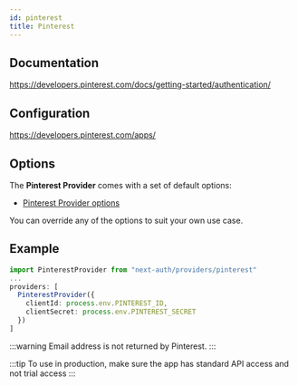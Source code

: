 ```yaml
---
id: pinterest
title: Pinterest
---
```


## Documentation

https://developers.pinterest.com/docs/getting-started/authentication/

## Configuration

https://developers.pinterest.com/apps/

## Options

The **Pinterest Provider** comes with a set of default options:

- [Pinterest Provider options](https://github.com/nextauthjs/next-auth/blob/main/packages/next-auth/src/providers/pinterest.ts)

You can override any of the options to suit your own use case.

## Example

```ts
import PinterestProvider from "next-auth/providers/pinterest"
...
providers: [
  PinterestProvider({
    clientId: process.env.PINTEREST_ID,
    clientSecret: process.env.PINTEREST_SECRET
  })
]
```

:::warning
Email address is not returned by Pinterest.
:::

:::tip
To use in production, make sure the app has standard API access and not trial access
:::

